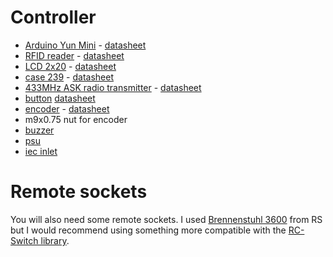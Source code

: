 # Controller

* [Arduino Yun Mini]() - [datasheet](datasheets/Arduino-yun-mini-schematics.pdf)
* [RFID reader](http://uk.rs-online.com/web/p/products/6666625/) - [datasheet](http://docs-europe.electrocomponents.com/webdocs/0d16/0900766b80d1684b.pdf)
* [LCD 2x20](http://uk.rs-online.com/web/p/products/7200222/) - [datasheet](http://docs-europe.electrocomponents.com/webdocs/0f25/0900766b80f25e5b.pdf)
* [case 239](http://uk.rs-online.com/web/p/general-purpose-enclosures/3648043/) - [datasheet](http://docs-europe.electrocomponents.com/webdocs/1252/0900766b81252789.pdf)
* [433MHz ASK radio transmitter](http://uk.rs-online.com/web/p/lower-power-rf-modules/6172072/) - [datasheet](http://docs-europe.electrocomponents.com/webdocs/087d/0900766b8087d2df.pdf)
* [button](http://uk.rs-online.com/web/p/push-button-switches/7027226/)
 [datasheet](http://docs-europe.electrocomponents.com/webdocs/1259/0900766b812599cb.pdf)
* [encoder](http://uk.rs-online.com/web/p/mechanical-rotary-encoders/7295839/) - [datasheet](http://docs-europe.electrocomponents.com/webdocs/0f4c/0900766b80f4c3d5.pdf)
* m9x0.75 nut for encoder
* [buzzer](http://uk.rs-online.com/web/p/piezo-buzzer-components/5358253/)
* [psu](http://uk.rs-online.com/web/p/embedded-switch-mode-power-supplies-smps/7773109/)
* [iec inlet](http://uk.rs-online.com/web/p/iec-connectors/0488191/)

# Remote sockets

You will also need some remote sockets. I used [Brennenstuhl
3600](http://uk.rs-online.com/web/p/mains-connector-adapters-converters/7685368/)
from RS but I would recommend using something more compatible with the
[RC-Switch library](https://code.google.com/p/rc-switch/).
